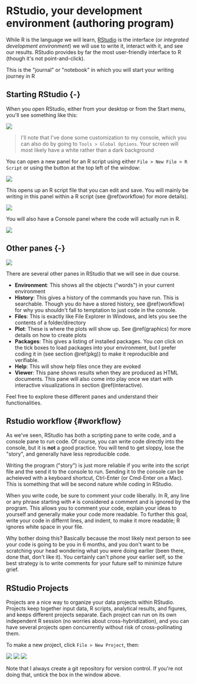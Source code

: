 # RStudio, your development environment (authoring program)

While R is the language we will learn, [RStudio](http://www.rstudio.com) is the interface
(or _integrated development environment_) we will use to write it, interact with it, and see our
results. RStudio provides by far the most user-friendly interface to R (though it's not point-and-click). 

This is the "journal" or "notebook" in which you will start your writing journey in R

## Starting RStudio {-}

When you open RStudio, either from your desktop or from the Start menu, you'll 
see something like this:

![](img/RStudio.png)

> I'll note that I've done some customization to my console, which you can also do by going to 
  `Tools > Global Options`. Your screen will most likely have a white rather than a dark background

You can open a new panel for an R script using either `File > New File > R Script` or 
using the button at the top left of the window:

![](img/OpenScript.png)

This opens up an R script file that you can edit and save. You will mainly be writing
in this panel within a R script (see \@ref(workflow) for more details).

![](img/ScriptPanel.png)

You will also have a Console panel where the code will actually run in R. 

![](img/ConsolePanel.png)

## Other panes {-}

![](img/RStudio.png)

There are several other panes in RStudio that we will see in due course. 

- __Environment__: This shows all the objects ("words") in your current environment
- __History__: This gives a history of the commands you have run. This is searchable. Though
  you do have a stored history, see \@ref(workflow) for why you shouldn't fall to temptation to
  just code in the console.
- __Files__: This is exactly like File Explorer in Windows, and lets you see the contents of 
  a folder/directory
- __Plot__: These is where the plots will show up. See \@ref(graphics) for more details on how to create plots
- __Packages__: This gives a listing of installed packages. You _can_ click on the tick boxes to 
  load packages into your environment, but I prefer coding it in (see section \@ref(pkg)) to make it 
  reproducible and verifiable. 
- __Help__: This will show help files once they are evoked
- __Viewer__: This pane shows results when they are produced as HTML documents. This pane 
  will also come into play once we start with interactive visualizations in section \@ref(interactive). 

Feel free to explore these different panes and understand their functionalities. 

## Rstudio workflow {#workflow}

As we've seen, RStudio has both a scripting pane to write code, and a console pane to run code. Of course, you can write code directly into the console, but it is **not** a good practice. You will tend to get sloppy, lose the "story", and generally have less reproducible code. 

Writing the program ("story") is just more reliable if you write into the script file and the send it to the console to run. Sending it to the console can be acheieved with a keyboard shortcut, Ctrl-Enter (or Cmd-Enter on a Mac). This is something that will be second nature while coding in RStudio.

When you write code, be sure to comment your code liberally. In R, any line or any phrase starting with `#` is considered a comment and is ignored by the program. This allows you to comment your code, explain your ideas to yourself and generally make your code more readable. To further this goal, write your code in differnt lines, and indent, to make it more readable; R ignores white space in your file.

Why bother doing this? Basically because the most likely next person to see your code is going to be you in 6 months, and you don't want to be scratching your head wondering what you were doing earlier (been there, done that, don't like it). You certainly can't phone your earlier self, so the best strategy is to write comments for your future self to minimize future grief. 

## RStudio Projects

Projects are a nice way to organize your data projects within RStudio. Projects keep together input data, R scripts, analytical results, and figures, and keeps different projects separate. Each project can run on its own independent R session (no worries about cross-hybridization), and you can have several projects open concurrently without risk of cross-pollinating them. 

To make a new project, click `File > New Project`, then:

![](img/Project2.png)
![](img/Project3.png)
![](img/Project1.png)

Note that I always create a git repository for version control. If you're not doing that, 
untick the box in the window above. 
